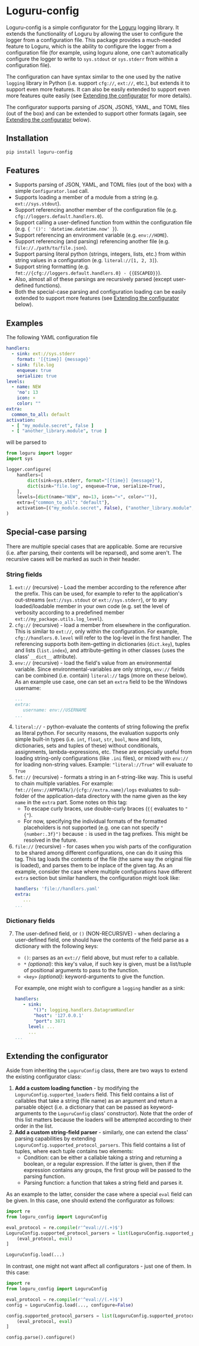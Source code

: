 # Loguru-config

Loguru-config is a simple configurator for the [Loguru](https://github.com/Delgan/loguru) logging library. It extends
the functionality of Loguru by allowing the user to configure the logger from a configuration file. This package
provides a much-needed feature to Loguru, which is the ability to configure the logger from a configuration file (for
example, using loguru alone, one can't automatically configure the logger to write to `sys.stdout` or `sys.stderr`
from within a configuration file).

The configuration can have syntax similar to the one used by the native `logging` library in Python (i.e. support
`cfg://`, `ext://`, etc.), but extends it to support even more features. It can also be easily extended to support even
more features quite easily (see [Extending the configurator](#extending-the-configurator) for more details).

The configurator supports parsing of JSON, JSON5, YAML, and TOML files (out of the box) and can be extended to support
other formats (again, see [Extending the configurator](#extending-the-configurator) below).

## Installation

```bash
pip install loguru-config
```

## Features

- Supports parsing of JSON, YAML, and TOML files (out of the box) with a simple `Configurator.load` call.
- Supports loading a member of a module from a string (e.g. `ext://sys.stdout`).
- Support referencing another member of the configuration file (e.g. `cfg://loggers.default.handlers.0`).
- Support calling a user-defined function from within the configuration file (e.g. `{ '()': 'datetime.datetime.now' }`).
- Support referencing an environment variable (e.g. `env://HOME`).
- Support referencing (and parsing) referencing another file (e.g. `file://./path/to/file.json`).
- Support parsing literal python (strings, integers, lists, etc.) from within string values in a configuration (e.g.
  `literal://[1, 2, 3]`).
- Support string formatting (e.g. `fmt://{cfg://loggers.default.handlers.0} - {{ESCAPED}}`).
- Also, almost all of these parsings are recursively parsed (except user-defined functions).
- Both the special-case parsing and configuration loading can be easily extended to support more features (see
  [Extending the configurator](#extending-the-configurator) below).

## Examples

The following YAML configuration file

```yaml
handlers:
  - sink: ext://sys.stderr
    format: '[{time}] {message}'
  - sink: file.log
    enqueue: true
    serialize: true
levels:
  - name: NEW
    'no': 13
    icon: ¤
    color: ""
extra:
  common_to_all: default
activation:
  - [ "my_module.secret", false ]
  - [ "another_library.module", true ]
```

will be parsed to

```python
from loguru import logger
import sys

logger.configure(
    handlers=[
        dict(sink=sys.stderr, format="[{time}] {message}"),
        dict(sink="file.log", enqueue=True, serialize=True),
    ],
    levels=[dict(name="NEW", no=13, icon="¤", color="")],
    extra={"common_to_all": "default"},
    activation=[("my_module.secret", False), ("another_library.module", True)],
)
```

## Special-case parsing

There are multiple special cases that are applicable. Some are recursive (i.e. after parsing, their contents will be
reparsed), and some aren't. The recursive cases will be marked as such in their header.

### String fields

1. `ext://` (recursive) - Load the member according to the reference after the prefix. This can be used, for example to
   refer to the application's out-streams (`ext://sys.stdout` or `ext://sys.stderr`), or to any loaded/loadable member
   in your own code (e.g. set the level of verbosity according to a predefined
   member `ext://my_package.utils.log_level`).
2. `cfg://` (recursive) - load a member from elsewhere in the configuration. This is similar to `ext://`, only within
   the configuration. For example, `cfg://handlers.0.level` will refer to the log-level in the first handler. The
   referencing supports both item-getting in dictionaries (`dict.key`), tuples and lists (`list.index`), and
   attribute-getting in other classes (uses the class' `__dict__` attribute).
3. `env://` (recursive) - load the field's value from an environmental variable. Since environmental-variables are only
   strings, `env://` fields can be combined (i.e. contain) `literal://` tags (more on these below). As an example use
   case, one can set an `extra` field to be the Windows username:
   ```yaml
   ...
   extra: 
      username: env://USERNAME
   ...
   ```
4. `literal://` - python-evaluate the contents of string following the prefix as literal python. For security reasons,
   the evaluation supports only simple built-in types (i.e. `int`, `float`, `str`, `bool`, `None` and lists,
   dictionaries, sets and tuples of these) without conditionals, assignments, lambda-expressions, etc. These are
   especially useful from loading string-only configurations (like `.ini` files), or mixed with `env://` for loading
   non-string values. Example: `"literal://True"` will evaluate to `True`
5. `fmt://` (recursive) - formats a string in an f-string-like way. This is useful to chain multiple variables. For
   example: `fmt://{env://APPDATA/}/{cfg://extra.name}/logs` evaluates to sub-folder of the application-data directory
   with the name given as the key `name` in the `extra` part.
   Some notes on this tag:
    - To escape curly braces, use double-curly braces (`{{` evaluates to `"{"`).
    - For now, specifying the individual formats of the formatted placeholders is not supported (e.g. one can not
      specify `"{number:.3f}")` because `:` is used in the tag prefixes. This might be resolved in the future.
6. `file://` (recursive) - for cases when you wish parts of the configuration to be shared among different
   configurations, one can do it using this tag. This tag loads the contents of the file (the same way the original file
   is loaded), and parses them to be inplace of the given tag. As an example, consider the case where multiple
   configurations have different `extra` section but similar handlers, the configuration might look like:
   ```yaml
   handlers: 'file://handlers.yaml'
   extra:
      ...
   ...
   ```

### Dictionary fields

7. The user-defined field, or `()`  (NON-RECURSIVE) - when declaring a user-defined field, one should have the contents
   of the field parse as a dictionary with the following keys:
    - `()`: parses as an `ext://` field above, but must refer to a callable.
    - `*` _(optional)_: this key's value, if such key is given, must be a list/tuple of positional arguments to pass to
      the function.
    - `<key>` _(optional)_: keyword-arguments to give the function.

   For example, one might wish to configure a `logging` handler as a sink:
   ```yaml
   handlers:
      - sink: 
          "()": logging.handlers.DatagramHandler
          "host": '127.0.0.1'
          "port": 3871
        level: ...
        ...
   ...
   ```

## Extending the configurator

Aside from inheriting the `LoguruConfig` class, there are two ways to extend the existing configurator class:

1. **Add a custom loading function** - by modifying the `LoguruConfig.supported_loaders` field. This field contains a
   list
   of callables that take a string (file name) as an argument and return a parsable object (i.e. a dictionary that can
   be passed as keyword-arguments to the `LoguruConfig` class' constructor). Note that the order of this list matters
   because the loaders will be attempted according to their order in the list.
2. **Add a custom string-field parser** - similarly, one can extend the class' parsing capabilities by
   extending `LoguruConfig.supported_protocol_parsers`. This field contains a list of tuples, where each tuple contains
   two elements:
    - Condition: can be either a callable taking a string and returning a boolean, or a regular expression. If the
      latter is given, then if the expression contains any groups, the first group will be passed to the parsing
      function.
    - Parsing function: a function that takes a string field and parses it.

As an example to the latter, consider the case where a special `eval` field can be given. In this case, one should
extend the configurator as follows:

```python
import re
from loguru_config import LoguruConfig

eval_protocol = re.compile(r'^eval://(.+)$')
LoguruConfig.supported_protocol_parsers = list(LoguruConfig.supported_protocol_parsers) + [
    (eval_protocol, eval)
]

LoguruConfig.load(...)
```

In contrast, one might not want affect all configurators - just one of them. In this case:

```python
import re
from loguru_config import LoguruConfig

eval_protocol = re.compile(r'^eval://(.+)$')
config = LoguruConfig.load(..., configure=False)

config.supported_protocol_parsers = list(LoguruConfig.supported_protocol_parsers) + [
    (eval_protocol, eval)
]

config.parse().configure()
```
